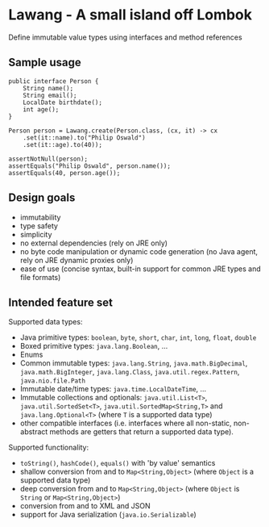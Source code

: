 # Lawang - A small island off Lombok

Define immutable value types using interfaces and method references

## Sample usage

    public interface Person {
        String name();
        String email();
        LocalDate birthdate();
        int age();
    }
    
    Person person = Lawang.create(Person.class, (cx, it) -> cx
        .set(it::name).to("Philip Oswald")
        .set(it::age).to(40));
    
    assertNotNull(person);
    assertEquals("Philip Oswald", person.name());
    assertEquals(40, person.age());

## Design goals

* immutability
* type safety
* simplicity
* no external dependencies (rely on JRE only)
* no byte code manipulation or dynamic code generation (no Java agent, rely on JRE dynamic proxies only)
* ease of use (concise syntax, built-in support for common JRE types and file formats)

## Intended feature set

Supported data types:
* Java primitive types: `boolean`, `byte`, `short`, `char`, `int`, `long`, `float`, `double`
* Boxed primitive types: `java.lang.Boolean`, ...
* Enums
* Common immutable types: `java.lang.String`, `java.math.BigDecimal`, `java.math.BigInteger`, 
  `java.lang.Class`, `java.util.regex.Pattern`, `java.nio.file.Path`
* Immutable date/time types: `java.time.LocalDateTime`, ...
* Immutable collections and optionals: `java.util.List<T>`, `java.util.SortedSet<T>`, `java.util.SortedMap<String,T>`
  and `java.lang.Optional<T>` (where `T` is a supported data type)
* other compatible interfaces (i.e. interfaces where all non-static, non-abstract methods are getters that 
  return a supported data type).

Supported functionality:
* `toString()`, `hashCode()`, `equals()` with 'by value' semantics
* shallow conversion from and to `Map<String,Object>` (where `Object` is a supported data type)
* deep conversion from and to `Map<String,Object>` (where `Object` is `String` or `Map<String,Object>`) 
* conversion from and to XML and JSON
* support for Java serialization (`java.io.Serializable`)
